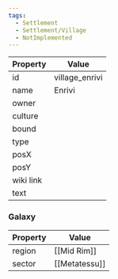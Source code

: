 ```yaml
---
tags:
  - Settlement
  - Settlement/Village
  - NotImplemented
---
```


| Property  | Value          |
| --------- | -------------- |
| id        | village_enrivi |
| name      | Enrivi         |
| owner     |                |
| culture   |                |
| bound     |                |
| type      |                |
| posX      |                |
| posY      |                |
| wiki link |                |
| text      |                |

### Galaxy
| Property | Value         |
| -------- | ------------- |
| region   | [[Mid Rim]]   |
| sector   | [[Metatessu]] |

